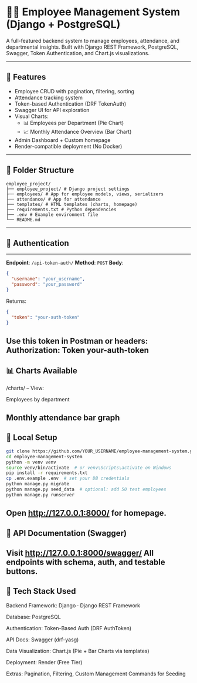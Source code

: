 # 🧑‍💼 Employee Management System (Django + PostgreSQL)

A full-featured backend system to manage employees, attendance, and departmental insights. Built with Django REST Framework, PostgreSQL, Swagger, Token Authentication, and Chart.js visualizations.

---

## 🚀 Features

- Employee CRUD with pagination, filtering, sorting
- Attendance tracking system
- Token-based Authentication (DRF TokenAuth)
- Swagger UI for API exploration
- Visual Charts:
  - 📊 Employees per Department (Pie Chart)
  - 📈 Monthly Attendance Overview (Bar Chart)
- Admin Dashboard + Custom homepage
- Render-compatible deployment (No Docker)

---

## 📁 Folder Structure
```
employee_project/
├── employee_project/ # Django project settings
├── employees/ # App for employee models, views, serializers
├── attendance/ # App for attendance
├── templates/ # HTML templates (charts, homepage)
├── requirements.txt # Python dependencies
├── .env # Example environment file
└── README.md
```

---

## 🔐 Authentication
---
**Endpoint**: `/api-token-auth/`
**Method**: `POST`
**Body**:
```json
{
  "username": "your_username",
  "password": "your_password"
}
```
Returns:
```json
{
  "token": "your-auth-token"
}
```
Use this token in Postman or headers:
Authorization: Token your-auth-token
---
📊 Charts Available
---
/charts/ – View:

Employees by department

Monthly attendance bar graph
---
🔧 Local Setup
---
```bash
git clone https://github.com/YOUR_USERNAME/employee-management-system.git
cd employee-management-system
python -m venv venv
source venv/bin/activate  # or venv\Scripts\activate on Windows
pip install -r requirements.txt
cp .env.example .env  # set your DB credentials
python manage.py migrate
python manage.py seed_data  # optional: add 50 test employees
python manage.py runserver
```
Open http://127.0.0.1:8000/ for homepage.
---
🧪 API Documentation (Swagger)
---
Visit http://127.0.0.1:8000/swagger/
All endpoints with schema, auth, and testable buttons.
---
🚀 Tech Stack Used
---
Backend Framework: Django · Django REST Framework

Database: PostgreSQL

Authentication: Token-Based Auth (DRF AuthToken)

API Docs: Swagger (drf-yasg)

Data Visualization: Chart.js (Pie + Bar Charts via templates)

Deployment: Render (Free Tier)

Extras: Pagination, Filtering, Custom Management Commands for Seeding
